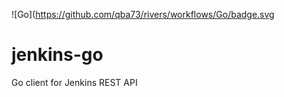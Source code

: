 ![Go](https://github.com/qba73/rivers/workflows/Go/badge.svg

# jenkins-go
Go client for Jenkins REST API
